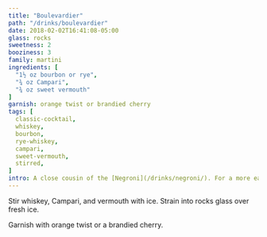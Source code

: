```yaml
---
title: "Boulevardier"
path: "/drinks/boulevardier"
date: 2018-02-02T16:41:08-05:00
glass: rocks
sweetness: 2
booziness: 3
family: martini
ingredients: [
  "1½ oz bourbon or rye",
  "¾ oz Campari",
  "¾ oz sweet vermouth"
]
garnish: orange twist or brandied cherry
tags: [
  classic-cocktail,
  whiskey,
  bourbon,
  rye-whiskey,
  campari,
  sweet-vermouth,
  stirred,
]
intro: A close cousin of the [Negroni](/drinks/negroni/). For a more earthy variation, try substituting St. George [Bruto Americano](http://stgeorgespirits.com/spirits/bruto-americano/) for Campari.
---
```


Stir whiskey, Campari, and vermouth with ice. Strain into rocks glass over fresh ice.

Garnish with orange twist or a brandied cherry.
